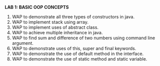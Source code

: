 **LAB 1: BASIC OOP CONCEPTS**

1. WAP to demonstrate all three types of constructors in java.
2. WAP to implement stack using array.
3. WAP to implement uses of abstract class.
4. WAP to achieve multiple inheritance in java.
5. WAP to find sum and difference of two numbers using command line argument.
6. WAP to demonstrate uses of this, super and final keywords.
7. WAP to demonstrate the use of default method in the interface.
8. WAP to demonstrate the use of static method and static variable.
